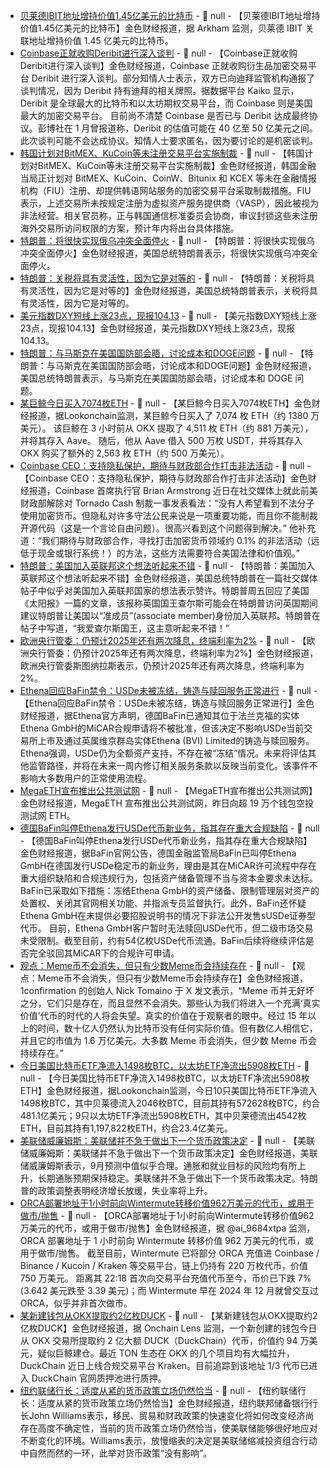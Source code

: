 - [贝莱德IBIT地址增持价值1.45亿美元的比特币](https://x.com/arkham/status/1903133559361314966) - 📰 null - 【贝莱德IBIT地址增持价值1.45亿美元的比特币】金色财经报道，据 Arkham 监测，贝莱德 IBIT 关联地址增持价值 1.45 亿美元的比特币。
- [Coinbase正就收购Deribit进行深入谈判](https://www.bloomberg.com/news/articles/2025-03-21/coinbase-in-advanced-talks-to-buy-derivatives-venue-deribit-coin) - 📰 null - 【Coinbase正就收购Deribit进行深入谈判】金色财经报道，Coinbase 正就收购衍生品加密交易平台 Deribit 进行深入谈判。部分知情人士表示，双方已向迪拜监管机构通报了谈判情况，因为 Deribit 持有迪拜的相关牌照。据数据平台 Kaiko 显示，Deribit 是全球最大的比特币和以太坊期权交易平台，而 Coinbase 则是美国最大的加密交易平台。 
目前尚不清楚 Coinbase 是否已与 Deribit 达成最终协议。彭博社在 1 月曾报道称，Deribit 的估值可能在 40 亿至 50 亿美元之间。此次谈判可能不会达成协议。知情人士要求匿名，因为要讨论的是机密谈判。
- [韩国计划对BitMEX、KuCoin等未注册交易平台实施制裁](https://www.coindesk.com/policy/2025/03/21/south-korea-plans-sanctions-against-bitmex-kucoin-others-report?utm_medium=social&utm_campaign=coindesk_main&utm_term=organic&utm_content=editorial&utm_source=twitter) - 📰 null - 【韩国计划对BitMEX、KuCoin等未注册交易平台实施制裁】金色财经报道，韩国金融当局正计划对 BitMEX、KuCoin、CoinW、Bitunix 和 KCEX 等未在金融情报机构（FIU）注册、却提供韩语网站服务的加密交易平台采取制裁措施。FIU 表示，上述交易所未按规定注册为虚拟资产服务提供商（VASP），因此被视为非法经营。相关官员称，正与韩国通信标准委员会协商，审议封锁这些未注册海外交易所访问权限的方案，预计年内将出台具体措施。
- [特朗普：将很快实现俄乌冲突全面停火](https://www.cls.cn/detail/1980207) - 📰 null - 【特朗普：将很快实现俄乌冲突全面停火】金色财经报道，美国总统特朗普表示，将很快实现俄乌冲突全面停火。
- [特朗普：关税将具有灵活性，因为它是对等的](https://www.cls.cn/detail/1980202) - 📰 null - 【特朗普：关税将具有灵活性，因为它是对等的】金色财经报道，美国总统特朗普表示，关税将具有灵活性，因为它是对等的。
- [美元指数DXY短线上涨23点，现报104.13]() - 📰 null - 【美元指数DXY短线上涨23点，现报104.13】金色财经报道，美元指数DXY短线上涨23点，现报104.13。
- [特朗普：与马斯克在美国国防部会晤，讨论成本和DOGE问题](https://flash.jin10.com/detail/20250321235658995800) - 📰 null - 【特朗普：与马斯克在美国国防部会晤，讨论成本和DOGE问题】金色财经报道，美国总统特朗普表示，与马斯克在美国国防部会晤，讨论成本和 DOGE 问题。
- [某巨鲸今日买入7074枚ETH](https://x.com/lookonchain/status/1903112837846929445) - 📰 null - 【某巨鲸今日买入7074枚ETH】金色财经报道，据Lookonchain监测，某巨鲸今日买入了 7,074 枚 ETH（约 1380 万美元）。 
该巨鲸在 3 小时前从 OKX 提取了 4,511 枚 ETH（约 881 万美元），并将其存入 Aave。 
随后，他从 Aave 借入 500 万枚 USDT，并将其存入 OKX 购买了额外的 2,563 枚 ETH（约 500 万美元）。
- [Coinbase CEO：支持隐私保护，期待与财政部合作打击非法活动](https://x.com/brian_armstrong/status/1903110743110881662) - 📰 null - 【Coinbase CEO：支持隐私保护，期待与财政部合作打击非法活动】金色财经报道，Coinbase 首席执行官 Brian Armstrong 近日在社交媒体上就此前美财政部解除对 Tornado Cash 制裁一事发表看法：“没有人希望看到不法分子使用加密货币。但隐私对许多守法公民来说是一项重要功能，而且你不能制裁开源代码（这是一个言论自由问题）。很高兴看到这个问题得到解决。” 
他补充道：“我们期待与财政部合作，寻找打击加密货币领域约 0.1% 的非法活动（远低于现金或银行系统！）的方法，这些方法需要符合美国法律和价值观。”
- [特朗普：美国加入英联邦这个想法听起来不错](https://finance.sina.com.cn/7x24/2025-03-21/doc-ineqmwnc9330602.shtml) - 📰 null - 【特朗普：美国加入英联邦这个想法听起来不错】金色财经报道，美国总统特朗普在一篇社交媒体帖子中似乎对美国加入英联邦国家的想法表示赞许。特朗普周五回应了美国《太阳报》一篇的文章，该报称英国国王查尔斯可能会在特朗普访问英国期间建议特朗普让美国以“准成员”(associate member)身份加入英联邦。特朗普在帖子中写道，“我爱查尔斯国王，这主意听起来不错！”
- [欧洲央行管委：仍预计2025年还有两次降息，终端利率为2%](https://www.cls.cn/detail/1980176) - 📰 null - 【欧洲央行管委：仍预计2025年还有两次降息，终端利率为2%】金色财经报道，欧洲央行管委斯图纳拉斯表示，仍预计2025年还有两次降息，终端利率为2%。
- [Ethena回应BaFin禁令：USDe未被冻结，铸造与赎回服务正常进行](https://x.com/ethena_labs/status/1903106001470939402?s=46&t=tUq3rRSn2-2RltYv-PcsUA) - 📰 null - 【Ethena回应BaFin禁令：USDe未被冻结，铸造与赎回服务正常进行】金色财经报道，据Ethena官方声明，德国BaFin已通知其位于法兰克福的实体Ethena GmbH的MiCAR合规申请将不被批准，但该决定不影响USDe当前交易所上市及通过英属维京群岛实体Ethena (BVI) Limited的铸造与赎回服务。 
Ethena强调，USDe仍为全额资产支持，不存在被“冻结”情况。未来将评估其他监管路径，并将在未来一周内修订相关服务条款以反映当前变化。该事件不影响大多数用户的正常使用流程。
- [MegaETH宣布推出公共测试网](https://x.com/megaeth_labs/status/1903099481874153880) - 📰 null - 【MegaETH宣布推出公共测试网】金色财经报道，MegaETH 宣布推出公共测试网，昨日向超 19 万个钱包空投测试网 ETH。
- [德国BaFin叫停Ethena发行USDe代币新业务，指其存在重大合规缺陷](https://www.bafin.de/SharedDocs/Veroeffentlichungen/DE/Verbrauchermitteilung/weitere/2025/meldung_2025_03_21_Ethena_GmbH.html) - 📰 null - 【德国BaFin叫停Ethena发行USDe代币新业务，指其存在重大合规缺陷】金色财经报道，据BaFin官网公告，德国金融监管局BaFin已叫停Ethena GmbH在德国发行USDe稳定币的新业务，理由是其在MiCAR许可流程中存在重大组织缺陷和合规违规行为，包括资产储备管理不当与资本金要求未达标。 
BaFin已采取如下措施：冻结Ethena GmbH的资产储备、限制管理层对资产的处置权、关闭其官网相关功能、并指派专员监督执行。此外，BaFin还怀疑Ethena GmbH在未提供必要招股说明书的情况下非法公开发售sUSDe证券型代币。 
目前，Ethena GmbH客户暂时无法赎回USDe代币，但二级市场交易未受限制。截至目前，约有54亿枚USDe代币流通。BaFin后续将继续评估是否完全驳回其MiCAR下的合规许可申请。
- [观点：Meme币不会消失，但只有少数Meme币会持续存在](https://x.com/NTmoney/status/1903105066229456963) - 📰 null - 【观点：Meme币不会消失，但只有少数Meme币会持续存在】金色财经报道，1confirmation 的创始人 Nick Tomaino 于 X 发文表示，“Meme 币并无好坏之分，它们只是存在，而且显然不会消失。那些认为我们将进入一个充满‘真实价值’代币的时代的人将会失望。真实的价值在于观察者的眼中。经过 15 年以上的时间，数十亿人仍然认为比特币没有任何实际价值。但有数亿人相信它，并且它的市值为 1.6 万亿美元。大多数 Meme 币会消失，但少数 Meme 币会持续存在。”
- [今日美国比特币ETF净流入1498枚BTC，以太坊ETF净流出5908枚ETH](https://x.com/lookonchain/status/1903105238028128605) - 📰 null - 【今日美国比特币ETF净流入1498枚BTC，以太坊ETF净流出5908枚ETH】金色财经报道，据Lookonchain监测，今日10只美国比特币ETF净流入1498枚BTC，其中贝莱德流入2046枚BTC，目前其持有572628枚BTC，约合481.1亿美元；9只以太坊ETF净流出5908枚ETH，其中贝莱德流出4542枚ETH，目前其持有1,197,822枚ETH，约合23.4亿美元。
- [美联储威廉姆斯：美联储并不急于做出下一个货币政策决定](https://www.cls.cn/detail/1980183) - 📰 null - 【美联储威廉姆斯：美联储并不急于做出下一个货币政策决定】金色财经报道，美联储威廉姆斯表示，9月预测中值似乎合理。通胀和就业目标的风险均有所上升，长期通胀预期保持稳定。美联储并不急于做出下一个货币政策决定。特朗普的政策调整表明经济增长放缓，失业率将上升。
- [ORCA部署地址于1小时前向Wintermute转移价值962万美元的代币，或用于做市/抛售](https://x.com/ai_9684xtpa/status/1903103326037877162) - 📰 null - 【ORCA部署地址于1小时前向Wintermute转移价值962万美元的代币，或用于做市/抛售】金色财经报道，据 @ai_9684xtpa 监测，ORCA 部署地址于 1 小时前向 Wintermute 转移价值 962 万美元的代币，或用于做市/抛售。 
截至目前，Wintermute 已将部分 ORCA 充值进 Coinbase / Binance / Kucoin / Kraken 等交易平台，链上仍持有 220 万枚代币，价值 750 万美元。 
距离其 22:18 首次向交易平台充值代币至今，币价已下跌 7%(3.642 美元跌至 3.39 美元)；而 Wintermute 早在 2024 年 12 月就曾交互过 ORCA，似乎并非首次做市。
- [某新建钱包从OKX提取约2亿枚DUCK](https://x.com/OnchainLens/status/1903101331889651868) - 📰 null - 【某新建钱包从OKX提取约2亿枚DUCK】金色财经报道，据 Onchain Lens 监测，一个新创建的钱包今日从 OKX 交易所提取约 2 亿大额 DUCK（DuckChain）代币，价值约 94 万美元，疑似巨鲸建仓。最近 TON 生态在 OKX 的几个项目均有大幅拉升，DuckChain 近日上线合规交易平台 Kraken。目前追踪到该地址 1/3 代币已进入 DuckChain 官网质押池进行质押。
- [纽约联储行长：适度从紧的货币政策立场仍然恰当]() - 📰 null - 【纽约联储行长：适度从紧的货币政策立场仍然恰当】金色财经报道，纽约联邦储备银行行长John Williams表示，移民、贸易和财政政策的快速变化将如何改变经济尚存在高度不确定性，当前的货币政策立场仍然恰当，使美联储能够很好地应对不断变化的环境。Williams表示，放慢缩表的决定是美联储缩减投资组合行动中自然而然的一环，此举对货币政策“没有影响”。
